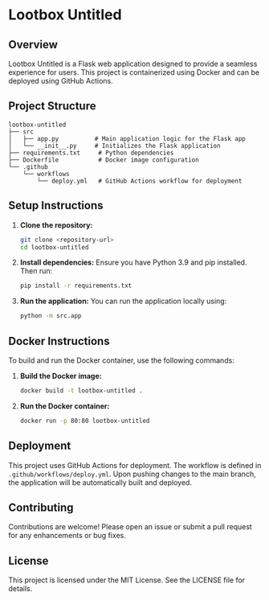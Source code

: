 # Lootbox Untitled

## Overview
Lootbox Untitled is a Flask web application designed to provide a seamless experience for users. This project is containerized using Docker and can be deployed using GitHub Actions.

## Project Structure
```
lootbox-untitled
├── src
│   ├── app.py          # Main application logic for the Flask app
│   └── __init__.py     # Initializes the Flask application
├── requirements.txt     # Python dependencies
├── Dockerfile           # Docker image configuration
└── .github
    └── workflows
        └── deploy.yml   # GitHub Actions workflow for deployment
```

## Setup Instructions

1. **Clone the repository:**
   ```bash
   git clone <repository-url>
   cd lootbox-untitled
   ```

2. **Install dependencies:**
   Ensure you have Python 3.9 and pip installed. Then run:
   ```bash
   pip install -r requirements.txt
   ```

3. **Run the application:**
   You can run the application locally using:
   ```bash
   python -m src.app
   ```

## Docker Instructions

To build and run the Docker container, use the following commands:

1. **Build the Docker image:**
   ```bash
   docker build -t lootbox-untitled .
   ```

2. **Run the Docker container:**
   ```bash
   docker run -p 80:80 lootbox-untitled
   ```

## Deployment

This project uses GitHub Actions for deployment. The workflow is defined in `.github/workflows/deploy.yml`. Upon pushing changes to the main branch, the application will be automatically built and deployed.

## Contributing

Contributions are welcome! Please open an issue or submit a pull request for any enhancements or bug fixes.

## License

This project is licensed under the MIT License. See the LICENSE file for details.